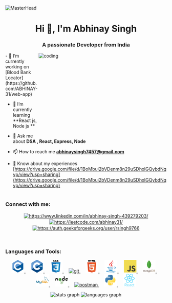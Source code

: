 ![MasterHead](https://3.bp.blogspot.com/-dB6ndKqIAuI/XdWeOASO5AI/AAAAAAAANZA/MSbT9mh6bukxkI-tqnu_GARIZZV5WNVhQCLcBGAsYHQ/w1200-h400-p-k-no-nu/image1.gif)
<h1 align="center">Hi 👋, I'm Abhinay Singh</h1>
<h3 align="center">A passionate Developer from India</h3>
<img align="right" alt="coding" width="400" height="250" src="https://media0.giphy.com/media/v1.Y2lkPTc5MGI3NjExMGU2NDRlZDViMGM4ZTYzYTA2Yzc3MDM3YjFlOGIyMWViNjc1OWE4YSZlcD12MV9pbnRlcm5hbF9naWZzX2dpZklkJmN0PWc/qgQUggAC3Pfv687qPC/giphy.gif"/>
- 🔭 I’m currently working on [Blood Bank Locator](https://github.com/ABHINAY-31/web-app)

- 🌱 I’m currently learning **React js, Node js **

- 💬 Ask me about **DSA , React, Express, Node**

- 📫 How to reach me **abhinaysingh7457@gmail.com**

- 📄 Know about my experiences [https://drive.google.com/file/d/1BoMbui2bVDenm8n29uSDhxIGQybdNqvp/view?usp=sharing](https://drive.google.com/file/d/1BoMbui2bVDenm8n29uSDhxIGQybdNqvp/view?usp=sharing) <br/>  <br/>

<h3 align="left">Connect with me:</h3>
<p align="center">
<a href="https://linkedin.com/in/https://www.linkedin.com/in/abhinay-singh-439279203/" target="blank"><img align="center" src="https://raw.githubusercontent.com/rahuldkjain/github-profile-readme-generator/master/src/images/icons/Social/linked-in-alt.svg" alt="https://www.linkedin.com/in/abhinay-singh-439279203/" height="30" width="40" /></a>
<a href="https://www.leetcode.com/https://leetcode.com/abhinay31/" target="blank"><img align="center" src="https://raw.githubusercontent.com/rahuldkjain/github-profile-readme-generator/master/src/images/icons/Social/leet-code.svg" alt="https://leetcode.com/abhinay31/" height="30" width="40" /></a>
<a href="https://auth.geeksforgeeks.org/user/https://auth.geeksforgeeks.org/user/rsingh9766" target="blank"><img align="center" src="https://raw.githubusercontent.com/rahuldkjain/github-profile-readme-generator/master/src/images/icons/Social/geeks-for-geeks.svg" alt="https://auth.geeksforgeeks.org/user/rsingh9766" height="30" width="40" /></a>
</p> <br/>

<h3 align="left">Languages and Tools:</h3>
<p align="center" > 
  <a href="https://www.cprogramming.com/" target="_blank" rel="noreferrer"> <img src="https://raw.githubusercontent.com/devicons/devicon/master/icons/c/c-original.svg" alt="c" width="40" height="40"/> </a>
  <span>&nbsp;&nbsp;&nbsp;</span>
  <a href="https://www.w3schools.com/cpp/" target="_blank" rel="noreferrer"> <img src="https://raw.githubusercontent.com/devicons/devicon/master/icons/cplusplus/cplusplus-original.svg" alt="cplusplus" width="40" height="40"/> </a>
  <span>&nbsp;&nbsp;&nbsp;</span>
  <a href="https://www.w3schools.com/css/" target="_blank" rel="noreferrer"> <img src="https://raw.githubusercontent.com/devicons/devicon/master/icons/css3/css3-original-wordmark.svg" alt="css3" width="40" height="40"/> </a>
  <span>&nbsp;&nbsp;&nbsp;</span>
  <a href="https://git-scm.com/" target="_blank" rel="noreferrer"> <img src="https://www.vectorlogo.zone/logos/git-scm/git-scm-icon.svg" alt="git" width="40" height="40"/> </a>
  <span>&nbsp;&nbsp;&nbsp;</span>
  <a href="https://www.w3.org/html/" target="_blank" rel="noreferrer"> <img src="https://raw.githubusercontent.com/devicons/devicon/master/icons/html5/html5-original-wordmark.svg" alt="html5" width="40" height="40"/> </a>
  <span>&nbsp;&nbsp;&nbsp;</span>
  <a href="https://www.java.com" target="_blank" rel="noreferrer"> <img src="https://raw.githubusercontent.com/devicons/devicon/master/icons/java/java-original.svg" alt="java" width="40" height="40"/> </a>
  <span>&nbsp;&nbsp;&nbsp;</span>
  <a href="https://developer.mozilla.org/en-US/docs/Web/JavaScript" target="_blank" rel="noreferrer"> <img src="https://raw.githubusercontent.com/devicons/devicon/master/icons/javascript/javascript-original.svg" alt="javascript" width="40" height="40"/> </a>
  <span>&nbsp;&nbsp;&nbsp;</span>
  <a href="https://www.mongodb.com/" target="_blank" rel="noreferrer"> <img src="https://raw.githubusercontent.com/devicons/devicon/master/icons/mongodb/mongodb-original-wordmark.svg" alt="mongodb" width="40" height="40"/> </a>
  <span>&nbsp;&nbsp;&nbsp;</span>
  <a href="https://www.mysql.com/" target="_blank" rel="noreferrer"> <img src="https://raw.githubusercontent.com/devicons/devicon/master/icons/mysql/mysql-original-wordmark.svg" alt="mysql" width="40" height="40"/> </a>
  <span>&nbsp;&nbsp;&nbsp;</span>
  <a href="https://nodejs.org" target="_blank" rel="noreferrer"> <img src="https://raw.githubusercontent.com/devicons/devicon/master/icons/nodejs/nodejs-original-wordmark.svg" alt="nodejs" width="40" height="40"/> </a>
  <span>&nbsp;&nbsp;&nbsp;</span>
  <a href="https://postman.com" target="_blank" rel="noreferrer"> <img src="https://www.vectorlogo.zone/logos/getpostman/getpostman-icon.svg" alt="postman" width="40" height="40"/> </a> 
  <span>&nbsp;&nbsp;&nbsp;</span>
  <a href="https://www.python.org" target="_blank" rel="noreferrer"> <img src="https://raw.githubusercontent.com/devicons/devicon/master/icons/python/python-original.svg" alt="python" width="40" height="40"/> </a>
  <span>&nbsp;&nbsp;&nbsp;</span>
  <a href="https://reactjs.org/" target="_blank" rel="noreferrer"> <img src="https://raw.githubusercontent.com/devicons/devicon/master/icons/react/react-original-wordmark.svg" alt="react" width="40" height="40"/> </a>
</p>

<div align="center">
  <img src="https://github-readme-stats.vercel.app/api/top-langs?username=abhinay-31&show_icons=true&locale=en&layout=compact" height="150" alt="stats graph"  />
  <img src="https://github-readme-streak-stats.herokuapp.com/?user=abhinay-31&" height="150" alt="languages graph"  />
</div>
